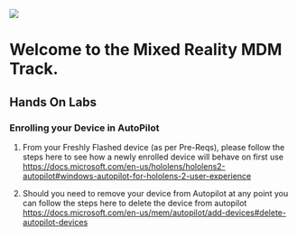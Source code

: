 ![](Images/Lab1.png)

# Welcome to the Mixed Reality MDM Track. 

## Hands On Labs

### Enrolling your Device in AutoPilot  

1. From your Freshly Flashed device (as per Pre-Reqs), please follow the steps here to see how a newly enrolled device will behave on first use https://docs.microsoft.com/en-us/hololens/hololens2-autopilot#windows-autopilot-for-hololens-2-user-experience

2. Should you need to remove your device from Autopilot at any point you can follow the steps here to delete the device from autopilot  https://docs.microsoft.com/en-us/mem/autopilot/add-devices#delete-autopilot-devices
